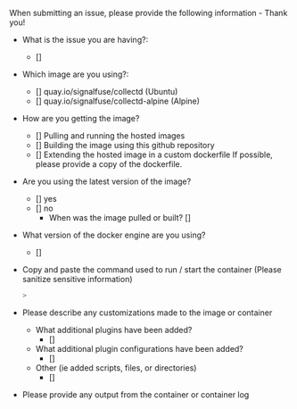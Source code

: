 When submitting an issue, please provide the following information - Thank you!

- What is the issue you are having?:
    - []
- Which image are you using?:
    - [] quay.io/signalfuse/collectd (Ubuntu)
    - [] quay.io/signalfuse/collectd-alpine (Alpine)
- How are you getting the image?
    - [] Pulling and running the hosted images
    - [] Building the image using this github repository
    - [] Extending the hosted image in a custom dockerfile
    If possible, please provide a copy of the dockerfile.
- Are you using the latest version of the image?
    - [] yes
    - [] no
        - When was the image pulled or built? []
- What version of the docker engine are you using?
    - []
- Copy and paste the command used to run / start the container
  (Please sanitize sensitive information)
 
  ```bash
  >
  ```
- Please describe any customizations made to the image or container
    - What additional plugins have been added?
        - []
    - What additional plugin configurations have been added?
        - []
    - Other (ie added scripts, files, or directories)
        - []
- Please provide any output from the container or container log
```
```

